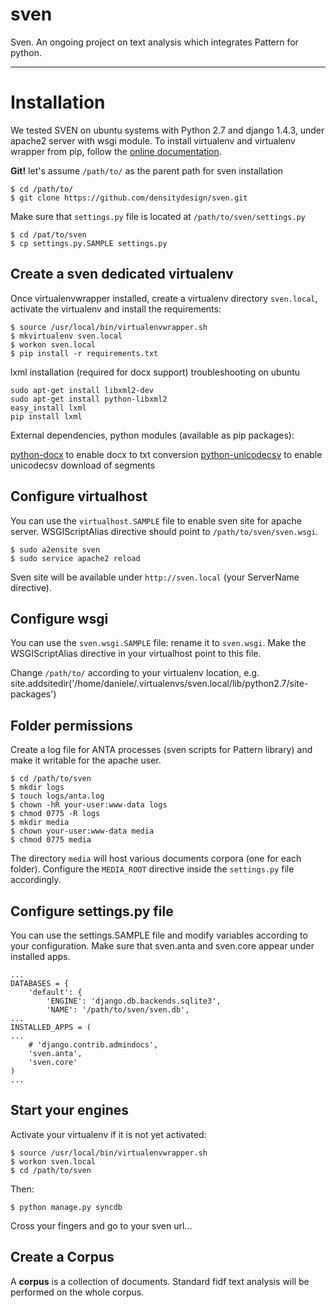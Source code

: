 sven
====

Sven. An ongoing project on text analysis which integrates Pattern for python.

* * *

Installation
===

We tested SVEN on ubuntu systems with Python 2.7 and django 1.4.3, under apache2 server with wsgi module.
To install virtualenv and virtualenv wrapper from pip, follow the
[online documentation](http://virtualenvwrapper.readthedocs.org/en/latest/).

**Git!**
let's assume `/path/to/` as the parent path for sven installation

	$ cd /path/to/
	$ git clone https://github.com/densitydesign/sven.git

Make sure that `settings.py` file is located at `/path/to/sven/settings.py`

	$ cd /pat/to/sven
	$ cp settings.py.SAMPLE settings.py

Create a sven dedicated virtualenv
---
Once virtualenvwrapper installed, create a virtualenv directory `sven.local`, activate the virtualenv and install the requirements:

	$ source /usr/local/bin/virtualenvwrapper.sh
	$ mkvirtualenv sven.local
	$ workon sven.local
	$ pip install -r requirements.txt

lxml installation (required for docx support) troubleshooting on ubuntu

	sudo apt-get install libxml2-dev
	sudo apt-get install python-libxml2
	easy_install lxml
	pip install lxml

External dependencies, python modules (available as pip packages):

[python-docx](https://github.com/mikemaccana/python-docx) to enable docx to txt conversion
[python-unicodecsv](https://github.com/jdunck/python-unicodecsv) to enable unicodecsv download of segments


Configure virtualhost
---
You can use the `virtualhost.SAMPLE` file to enable sven site for apache server.
WSGIScriptAlias directive should point to `/path/to/sven/sven.wsgi`.

	$ sudo a2ensite sven
	$ sudo service apache2 reload

Sven site will be available under `http://sven.local` (your ServerName directive).


Configure wsgi
---
You can use the `sven.wsgi.SAMPLE` file: rename it to `sven.wsgi`.
Make the WSGIScriptAlias directive in your virtualhost point to this file.

Change `/path/to/` according to your virtualenv location, e.g.
	             site.addsitedir('/home/daniele/.virtualenvs/sven.local/lib/python2.7/site-packages')


Folder permissions
---
Create a log file for ANTA processes (sven scripts for Pattern library) and make it writable for the apache user.

	$ cd /path/to/sven
	$ mkdir logs
	$ touch logs/anta.log
	$ chown -hR your-user:www-data logs
	$ chmod 0775 -R logs
	$ mkdir media
	$ chown your-user:www-data media
	$ chmod 0775 media

The directory `media` will host various documents corpora (one for each folder).
Configure the `MEDIA_ROOT` directive inside the `settings.py` file accordingly.


Configure settings.py file
---
You can use the settings.SAMPLE file and modify variables according to your configuration. Make sure that sven.anta and sven.core appear under installed apps.

	...
	DATABASES = {
	    'default': {
	        'ENGINE': 'django.db.backends.sqlite3', 
	        'NAME': '/path/to/sven/sven.db',    
	...
	INSTALLED_APPS = (
    ...
    	# 'django.contrib.admindocs',
    	'sven.anta',
    	'sven.core'
	)
	...


Start your engines
---
Activate your virtualenv if it is not yet activated:

	$ source /usr/local/bin/virtualenvwrapper.sh
	$ workon sven.local
	$ cd /path/to/sven

Then:

	$ python manage.py syncdb

Cross your fingers and go to your sven url...


Create a Corpus
---
A **corpus** is a collection of documents. Standard fidf text analysis will be performed on the whole corpus.
